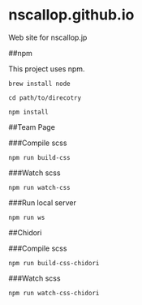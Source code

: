 # nscallop.github.io

Web site for nscallop.jp

##npm

This project uses npm.

`brew install node`

`cd path/to/direcotry`

`npm install`

##Team Page

###Compile scss

`npm run build-css`

###Watch scss 

`npm run watch-css`

###Run local server

`npm run ws`

##Chidori

###Compile scss

`npm run build-css-chidori`

###Watch scss

`npm run watch-css-chidori`